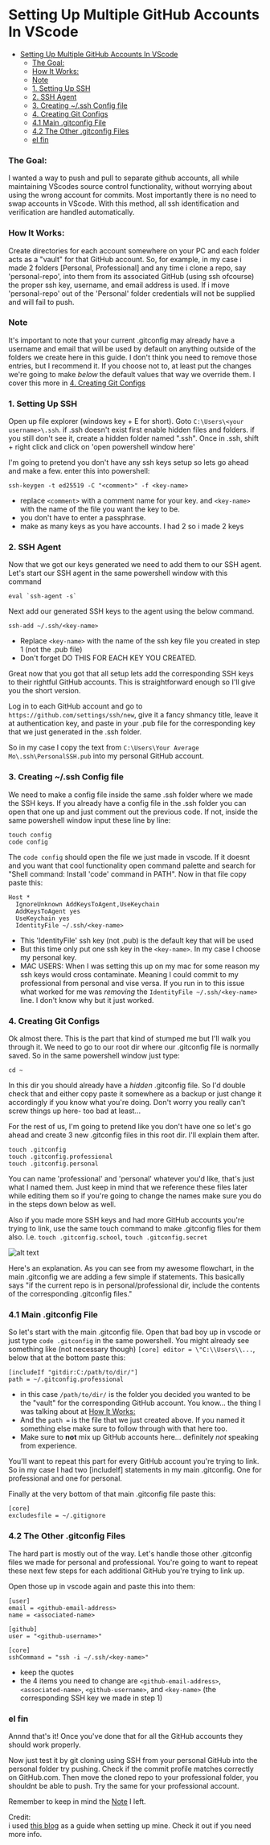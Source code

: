 # Setting Up Multiple GitHub Accounts In VScode

- [Setting Up Multiple GitHub Accounts In VScode](#setting-up-multiple-github-accounts-in-vscode)
    - [The Goal:](#the-goal)
    - [How It Works:](#how-it-works)
    - [Note](#note)
    - [1. Setting Up SSH](#1-setting-up-ssh)
    - [2. SSH Agent](#2-ssh-agent)
    - [3. Creating ~/.ssh Config file](#3-creating-ssh-config-file)
    - [4. Creating Git Configs](#4-creating-git-configs)
    - [4.1 Main .gitconfig File](#41-main-gitconfig-file)
    - [4.2 The Other .gitconfig Files](#42-the-other-gitconfig-files)
    - [el fin](#el-fin)


### The Goal:

I wanted a way to push and pull to separate github accounts, all while maintaining VScodes source control functionality, without worrying about using the wrong account for commits. Most importantly there is no need to swap accounts in VScode. With this method, all ssh identification and verification are handled automatically.

### How It Works:

Create directories for each account somewhere on your PC and each folder acts as a "vault" for that GitHub account. So, for example, in my case i made 2 folders [Personal, Professional] and any time i clone a repo, say 'personal-repo', into them from its associated GitHub (using ssh ofcourse) the proper ssh key, username, and email address is used. If i move 'personal-repo' out of the 'Personal' folder credentials will not be supplied and will fail to push.

### Note

It's important to note that your current .gitconfig may already have a username and email that will be used by default on anything outside of the folders we create here in this guide. I don't think you need to remove those entries, but I recommend it. If you choose not to, at least put the changes we're going to make *below* the default values that way we override them. I cover this more in [4. Creating Git Configs](#4-creating-git-configs)

<!-- TODO: update the above link when its written -->

### 1. Setting Up SSH

Open up file explorer (windows key + E for short). Goto `C:\Users\<your username>\.ssh`. if .ssh doesn't exist first enable hidden files and folders. if you still don't see it, create a hidden folder named ".ssh". Once in .ssh, shift + right click and click on 'open powershell window here'

I'm going to pretend you don't have any ssh keys setup so lets go ahead and make a few. enter this into powershell:
```
ssh-keygen -t ed25519 -C "<comment>" -f <key-name>
```
  - replace `<comment>` with a comment name for your key. and `<key-name>` with the name of the file you want the key to be.
- you don't have to enter a passphrase.
- make as many keys as you have accounts. I had 2 so i made 2 keys 

### 2. SSH Agent

Now that we got our keys generated we need to add them to our SSH agent. Let's start our SSH agent in the same powershell window with this command
```
eval `ssh-agent -s`
```
Next add our generated SSH keys to the agent using the below command.
```
ssh-add ~/.ssh/<key-name>
```
- Replace `<key-name>` with the name of the ssh key file you created in step 1 (not the .pub file)
- Don't forget DO THIS FOR EACH KEY YOU CREATED.

Great now that you got that all setup lets add the corresponding SSH keys to their rightful GitHub accounts. This is straightforward enough so I'll give you the short version.

Log in to each GitHub account and go to `https://github.com/settings/ssh/new`, give it a fancy shmancy title, leave it at authentication key, and paste in your .pub file for the corresponding key that we just generated in the .ssh folder.

So in my case I copy the text from `C:\Users\Your Average Mo\.ssh\PersonalSSH.pub` into my personal GitHub account.

### 3. Creating ~/.ssh Config file
  
We need to make a config file inside the same .ssh folder where we made the SSH keys. If you already have a config file in the .ssh folder you can open that one up and just comment out the previous code. If not, inside the same powershell window input these line by line:

```
touch config
code config
```

The `code config` should open the file we just made in vscode. If it doesnt and you want that cool functionality open command palette and search for "Shell command: Install 'code' command in PATH". Now in that file copy paste this:
```
Host *
  IgnoreUnknown AddKeysToAgent,UseKeychain
  AddKeysToAgent yes
  UseKeychain yes
  IdentityFile ~/.ssh/<key-name>
```

- This 'IdentityFile' ssh key (not .pub) is the default key that will be used  
- But this time only put one ssh key in the `<key-name>`. In my case I choose my personal key.
- MAC USERS: When I was setting this up on my mac for some reason my ssh keys would cross contaminate. Meaning I could commit to my professional from personal and vise versa. If you run in to this issue what worked for me was *removing* the `IdentityFile ~/.ssh/<key-name>` line. I don't know why but it just worked.

### 4. Creating Git Configs

Ok almost there. This is the part that kind of stumped me but I'll walk you through it. We need to go to our root dir where our .gitconfig file is normally saved. So in the same powershell window just type:
```
cd ~
```

In this dir you should already have a *hidden* .gitconfig file. So I'd double check that and either copy paste it somewhere as a backup or just change it accordingly if you know what you're doing. Don't worry you really can't screw things up here- too bad at least...

For the rest of us, I'm going to pretend like you don't have one so let's go ahead and create 3 new .gitconfig files in this root dir. I'll explain them after.

```
touch .gitconfig
touch .gitconfig.professional
touch .gitconfig.personal
```
You can name 'professional' and 'personal' whatever you'd like, that's just what I named them. Just keep in mind that we reference these files later while editing them so if you're going to change the names make sure you do in the steps down below as well.

Also if you made more SSH keys and had more GitHub accounts you're trying to link, use the same touch command to make .gitconfig files for them also. I.e. `touch .gitconfig.school`, `touch .gitconfig.secret`

![alt text](Assets/Untitled-2024-08-14-0702.png)

Here's an explanation. As you can see from my awesome flowchart, in the main .gitconfig we are adding a few simple if statements. This basically says "if the current repo is in personal/professional dir, include the contents of the corresponding .gitconfig files."

### 4.1 Main .gitconfig File
So let's start with the main .gitconfig file. Open that bad boy up in vscode or just type `code .gitconfig` in the same powershell. You might already see something like (not necessary though) `[core] editor = \"C:\\Users\\...`, below that at the bottom paste this:

```
[includeIf "gitdir:C:/path/to/dir/"]
path = ~/.gitconfig.professional
```
- in this case `/path/to/dir/` is the folder you decided you wanted to be the "vault" for the corresponding GitHub account. You know... the thing I was talking about at [How It Works:](#how-it-works)
- And the `path =` is the file that we just created above. If you named it something else make sure to follow through with that here too.
- Make sure to **not** mix up GitHub accounts here... definitely *not* speaking from experience.

You'll want to repeat this part for every GitHub account you're trying to link. So in my case I had two [includeIf] statements in my main .gitconfig. One for professional and one for personal.

Finally at the very bottom of that main .gitconfig file paste this:
```
[core]
excludesfile = ~/.gitignore
```

### 4.2 The Other .gitconfig Files

The hard part is mostly out of the way. Let's handle those other .gitconfig files we made for personal and professional. You're going to want to repeat these next few steps for each additional GitHub you're trying to link up.

Open those up in vscode again and paste this into them:
```
[user]
email = <github-email-address>
name = <associated-name>
 
[github]
user = "<github-username>"
 
[core]
sshCommand = "ssh -i ~/.ssh/<key-name>"
```
- keep the quotes
- the 4 items you need to change are `<github-email-address>`, `<associated-name>`, `<github-username>`, and `<key-name>` (the corresponding SSH key we made in step 1)

### el fin

Annnd that's it! Once you've done that for all the GitHub accounts they should work properly. 

Now just test it by git cloning using SSH from your personal GitHub into the personal folder try pushing. Check if the commit profile matches correctly on GitHub.com. Then move the cloned repo to your professional folder, you shouldnt be able to push. Try the same for your professional account.

Remember to keep in mind the [Note](#note) I left. 

Credit:  
i used [this blog](https://javascript.plainenglish.io/how-to-manage-multiple-github-accounts-in-vscode-using-ssh-keys-7f1a3adef58a) as a guide when setting up mine. Check it out if you need more info.